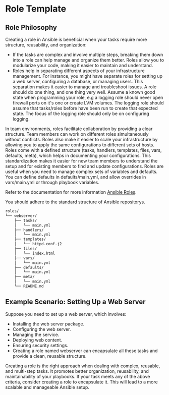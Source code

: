 # Role Template

## Role Philosophy 

Creating a role in Ansible is beneficial when your tasks require more structure, reusability, and organization: 
- If the tasks are complex and involve multiple steps, breaking them down into a role can help manage and organize them better. Roles allow you to modularize your code, making it easier to maintain and understand.
- Roles help in separating different aspects of your infrastructure management. For instance, you might have separate roles for setting up a web server, configuring a database, or managing users. This separation makes it easier to manage and troubleshoot issues. A role should do one thing, and one thing very well. Assume a known good state when programming your role, e.g a logging role should never open firewall ports on it's one or create LVM volumes. The logging role should assume that tasks/roles before have been run to create that expected state. The focus of the logging role should only be on configuring logging. 

In team environments, roles facilitate collaboration by providing a clear structure. Team members can work on different roles simultaneously without conflicts. Roles also make it easier to scale your infrastructure by allowing you to apply the same configurations to different sets of hosts. Roles come with a defined structure (tasks, handlers, templates, files, vars, defaults, meta), which helps in documenting your configurations. This standardization makes it easier for new team members to understand the setup and for existing members to find and update configurations. Roles are useful when you need to manage complex sets of variables and defaults. You can define defaults in defaults/main.yml, and allow overrides in vars/main.yml or through playbook variables.

Refer to the documentation for more information [Ansible Roles](https://docs.ansible.com/ansible/latest/playbook_guide/playbooks_reuse_roles.html). 

You should adhere to the standard structure of Ansible repositorys.

```bash 
roles/
└── webserver/
    ├── tasks/
    │   └── main.yml
    ├── handlers/
    │   └── main.yml
    ├── templates/
    │   └── httpd.conf.j2
    ├── files/
    │   └── index.html
    ├── vars/
    │   └── main.yml
    ├── defaults/
    │   └── main.yml
    ├── meta/
    │   └── main.yml
    └── README.md
```

## Example Scenario: Setting Up a Web Server
Suppose you need to set up a web server, which involves:

- Installing the web server package.
- Configuring the web server.
- Managing the service.
- Deploying web content.
- Ensuring security settings.
- Creating a role named webserver can encapsulate all these tasks and provide a clean, reusable structure.

Creating a role is the right approach when dealing with complex, reusable, and multi-step tasks. It promotes better organization, reusability, and maintainability of your playbooks. If your task meets any of the above criteria, consider creating a role to encapsulate it. This will lead to a more scalable and manageable Ansible setup. 